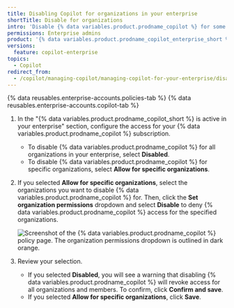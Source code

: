 ```yaml
---
title: Disabling Copilot for organizations in your enterprise
shortTitle: Disable for organizations
intro: 'Disable {% data variables.product.prodname_copilot %} for some or all of the organizations in your enterprise.'
permissions: Enterprise admins
product: '{% data variables.product.prodname_copilot_enterprise_short %} or {% data variables.product.prodname_copilot_business_short %}'
versions:
  feature: copilot-enterprise
topics:
  - Copilot
redirect_from:
  - /copilot/managing-copilot/managing-copilot-for-your-enterprise/disabling-copilot-for-organizations-in-your-enterprise
---
```


{% data reusables.enterprise-accounts.policies-tab %}
{% data reusables.enterprise-accounts.copilot-tab %}
1. In the "{% data variables.product.prodname_copilot_short %} is active in your enterprise" section, configure the access for your {% data variables.product.prodname_copilot %} subscription.
    * To disable {% data variables.product.prodname_copilot %} for all organizations in your enterprise, select **Disabled**.
    * To disable {% data variables.product.prodname_copilot %} for specific organizations, select **Allow for specific organizations**.

1. If you selected **Allow for specific organizations**, select the organizations you want to disable {% data variables.product.prodname_copilot %} for. Then, click the **Set organization permissions** dropdown and select **Disable** to deny {% data variables.product.prodname_copilot %} access for the specified organizations.

   ![Screenshot of the {% data variables.product.prodname_copilot %} policy page. The organization permissions dropdown is outlined in dark orange.](/assets/images/help/copilot/set-org-permissions-enterprise.png)

1. Review your selection.
    * If you selected **Disabled**, you will see a warning that disabling {% data variables.product.prodname_copilot %} will revoke access for all organizations and members. To confirm, click **Confirm and save**.
    * If you selected **Allow for specific organizations**, click **Save**.
